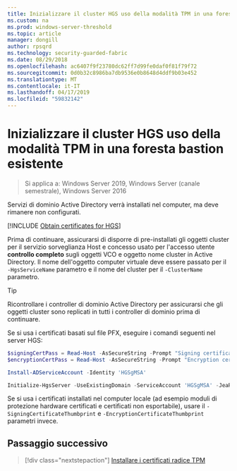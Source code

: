 ```yaml
---
title: Inizializzare il cluster HGS uso della modalità TPM in una foresta bastion
ms.custom: na
ms.prod: windows-server-threshold
ms.topic: article
manager: dongill
author: rpsqrd
ms.technology: security-guarded-fabric
ms.date: 08/29/2018
ms.openlocfilehash: ac6407f9f23780dc62ff7d99fe0daf0f81f79f72
ms.sourcegitcommit: 0d0b32c8986ba7db9536e0b8648d4ddf9b03e452
ms.translationtype: MT
ms.contentlocale: it-IT
ms.lasthandoff: 04/17/2019
ms.locfileid: "59832142"
---
```

# <a name="initialize-the-hgs-cluster-using-tpm-mode-in-an-existing-bastion-forest"></a>Inizializzare il cluster HGS uso della modalità TPM in una foresta bastion esistente

>Si applica a: Windows Server 2019, Windows Server (canale semestrale), Windows Server 2016

Servizi di dominio Active Directory verrà installati nel computer, ma deve rimanere non configurati.

[!INCLUDE [Obtain certificates for HGS](../../../includes/guarded-fabric-initialize-hgs-default-step-two.md)]

Prima di continuare, assicurarsi di disporre di pre-installati gli oggetti cluster per il servizio sorveglianza Host e concesso usato per l'accesso utente **controllo completo** sugli oggetti VCO e oggetto nome cluster in Active Directory.
Il nome dell'oggetto computer virtuale deve essere passato per il `-HgsServiceName` parametro e il nome del cluster per il `-ClusterName` parametro.

> [!TIP]
> Ricontrollare i controller di dominio Active Directory per assicurarsi che gli oggetti cluster sono replicati in tutti i controller di dominio prima di continuare.

Se si usa i certificati basati sul file PFX, eseguire i comandi seguenti nel server HGS:

```powershell
$signingCertPass = Read-Host -AsSecureString -Prompt "Signing certificate password"
$encryptionCertPass = Read-Host -AsSecureString -Prompt "Encryption certificate password"

Install-ADServiceAccount -Identity 'HGSgMSA'

Initialize-HgsServer -UseExistingDomain -ServiceAccount 'HGSgMSA' -JeaReviewersGroup 'HgsJeaReviewers' -JeaAdministratorsGroup 'HgsJeaAdmins' -HgsServiceName 'HgsService' -SigningCertificatePath '.\signCert.pfx' -SigningCertificatePassword $signPass -EncryptionCertificatePath '.\encCert.pfx' -EncryptionCertificatePassword $encryptionCertPass -TrustTpm
```

Se si usa i certificati installati nel computer locale (ad esempio moduli di protezione hardware certificati e certificati non esportabile), usare il `-SigningCertificateThumbprint` e `-EncryptionCertificateThumbprint` parametri invece.

## <a name="next-step"></a>Passaggio successivo

>[!div class="nextstepaction"]
[Installare i certificati radice TPM](guarded-fabric-install-trusted-tpm-root-certificates.md)